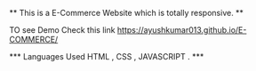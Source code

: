 ** This is a E-Commerce Website which is totally responsive. **

TO see Demo Check this link
https://ayushkumar013.github.io/E-COMMERCE/

*** Languages Used HTML , CSS , JAVASCRIPT . ***
